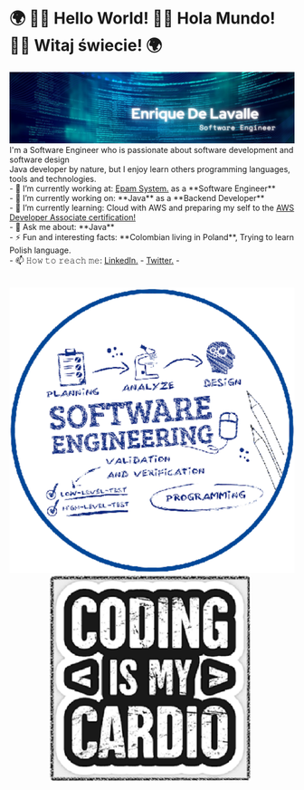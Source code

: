 # 🌍 👋🏾 **Hello World!** 👋🏾 **Hola Mundo!** 👋🏾 **Witaj świecie!** 🌍 

<img src="https://raw.githubusercontent.com/EnriqueDeLavalle/EnriqueDeLavalle/master/images/gh-header-image.png" alt="Enrique De Lavalle - Software Engineer">
I'm a Software Engineer who is passionate about software development and software design  <br>
Java developer by nature, but I enjoy learn others programming languages, tools and technologies.
 <br> 
- 🏢 I’m currently working at: <a href="https://www.epam.com/"> Epam System.</a>  as a **Software Engineer** <br> 
- 🔭 I’m currently working on: **Java** as a **Backend Developer** <br> 
- 🌱 I’m currently learning: Cloud with AWS and preparing my self to the <a href="https://aws.amazon.com/certification/certified-developer-associate/"> AWS Developer Associate certification!</a><br> 
- 💬 Ask me about: **Java** <br> 
- ⚡ Fun and interesting facts: **Colombian living in Poland**, Trying to learn Polish language. <br> 
- 📫 𝙷𝚘𝚠 𝚝𝚘 𝚛𝚎𝚊𝚌𝚑 𝚖𝚎:  <a href="https://www.linkedin.com/in/enrique-de-lavalle-rizo/"> LinkedIn.</a> -  <a href="https://twitter.com/EnriqueDLavalle"> Twitter.</a>   
- 
 <br> <br> <br>
<img src="https://raw.githubusercontent.com/EnriqueDeLavalle/EnriqueDeLavalle/master/images/seng.svg"/>  &nbsp; &nbsp; &nbsp; &nbsp; &nbsp; &nbsp; &nbsp; &nbsp; &nbsp;  <img src="https://raw.githubusercontent.com/EnriqueDeLavalle/EnriqueDeLavalle/master/images/coding.png" height="80%"/>
